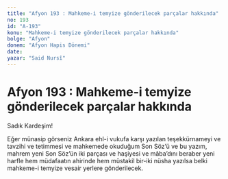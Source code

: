 ```yaml
---
title: "Afyon 193 : Mahkeme-i temyize gönderilecek parçalar hakkında"
no: 193
id: "A-193"
konu: "Mahkeme-i temyize gönderilecek parçalar hakkında"
bolge: "Afyon"
donem: "Afyon Hapis Dönemi"
date: 
yazar: "Said Nursî"
---
```


# Afyon 193 : Mahkeme-i temyize gönderilecek parçalar hakkında

Sadık Kardeşim!

Eğer münasip görseniz Ankara ehl-i vukufa karşı yazılan teşekkürnameyi ve tavzihi ve tetimmesi ve mahkemede okuduğum Son Söz’ü ve bu yazım, mahrem yeni Son Söz’ün iki parçası ve haşiyesi ve mâba’dını beraber yeni harfle hem müdafaatın ahirinde hem müstakil bir-iki nüsha yazılsa belki mahkeme-i temyize vesair yerlere gönderilecek.

